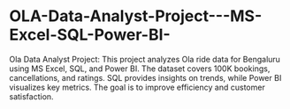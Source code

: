 # OLA-Data-Analyst-Project---MS-Excel-SQL-Power-BI-
Ola Data Analyst Project:  This project analyzes Ola ride data for Bengaluru using MS Excel, SQL, and Power BI. The dataset covers 100K bookings, cancellations, and ratings. SQL provides insights on trends, while Power BI visualizes key metrics. The goal is to improve efficiency and customer satisfaction.
